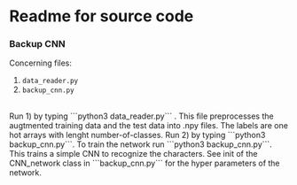 # Readme for source code

### Backup CNN
Concerning files: 
1. ```data_reader.py```
2. ```backup_cnn.py```
<br />
Run 1) by typing ```python3 data_reader.py``` .
This file preprocesses the augtmented training data and the test data into .npy files. The labels are one hot arrays with lenght number-of-classes. 
Run 2) by typing ```python3 backup_cnn.py```. 
To train the network run ```python3 backup_cnn.py```. This trains a simple CNN to recognize the characters. See init of the CNN_network class in ```backup_cnn.py``` for the hyper parameters of the network. 
